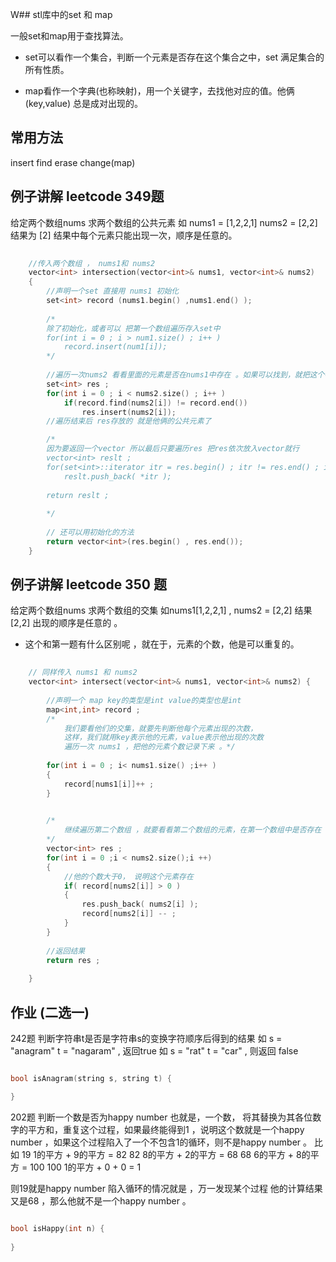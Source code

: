 W## stl库中的set 和 map 

一般set和map用于查找算法。
- set可以看作一个集合，判断一个元素是否存在这个集合之中，set 满足集合的所有性质。

- map看作一个字典(也称映射)，用一个关键字，去找他对应的值。他俩(key,value) 总是成对出现的。

## 常用方法 
insert 
find
erase
change(map)

## 例子讲解 leetcode 349题 
给定两个数组nums 求两个数组的公共元素
如 nums1 = [1,2,2,1] nums2 = [2,2]
结果为 [2]
结果中每个元素只能出现一次，顺序是任意的。

``` cpp
	
	//传入两个数组 ， nums1和 nums2 
	vector<int> intersection(vector<int>& nums1, vector<int>& nums2) 
	{
		//声明一个set 直接用 nums1 初始化  
        set<int> record (nums1.begin() ,nums1.end() );
        
        /*
        除了初始化，或者可以 把第一个数组遍历存入set中
        for(int i = 0 ; i > num1.size() ; i++ )
            record.insert(num1[i]);
        */
        
        //遍历一次nums2 看看里面的元素是否在nums1中存在 。如果可以找到，就把这个存入res
        set<int> res ;
        for(int i = 0 ; i < nums2.size() ; i++ )
            if(record.find(nums2[i]) != record.end())
                res.insert(nums2[i]);
        //遍历结束后 res存放的 就是他俩的公共元素了 

        /*
        因为要返回一个vector 所以最后只要遍历res 把res依次放入vector就行 
        vector<int> reslt ;
        for(set<int>::iterator itr = res.begin() ; itr != res.end() ; itr ++ )
            reslt.push_back( *itr );
        
        return reslt ;
        
        */
        
        // 还可以用初始化的方法  
        return vector<int>(res.begin() , res.end());
    }

```

## 例子讲解 leetcode 350 题
给定两个数组nums 求两个数组的交集 
如nums1[1,2,2,1]  , nums2 = [2,2]
结果[2,2] 
出现的顺序是任意的 。

- 这个和第一题有什么区别呢 ，就在于，元素的个数，他是可以重复的。

``` cpp
	
	// 同样传入 nums1 和 nums2 
	vector<int> intersect(vector<int>& nums1, vector<int>& nums2) {
        
        //声明一个 map key的类型是int value的类型也是int 
        map<int,int> record ; 
        /*	
        	我们要看他们的交集，就要先判断他每个元素出现的次数，
        	这样，我们就用key表示他的元素，value表示他出现的次数 
        	遍历一次 nums1 ，把他的元素个数记录下来 。*/
        
        for(int i = 0 ; i< nums1.size() ;i++ )
        {
            record[nums1[i]]++ ; 
        }
        

        /*
        	继续遍历第二个数组 ，就要看看第二个数组的元素，在第一个数组中是否存在 ，每找到存在一个 ，我们就在记录中减去一个 
        */
        vector<int> res ;
        for(int i = 0 ;i < nums2.size();i ++)
        {
        	//他的个数大于0， 说明这个元素存在 
            if( record[nums2[i]] > 0 )
            {
                res.push_back( nums2[i] );
                record[nums2[i]] -- ;
            }
        }
        
        //返回结果
        return res ;
        
    }
```
## 作业 (二选一)

242题 判断字符串t是否是字符串s的变换字符顺序后得到的结果
如 s = "anagram"  t = "nagaram" , 返回true 
如 s = "rat"  t = "car" , 则返回 false 

``` cpp

bool isAnagram(string s, string t) {

}

```

202题 判断一个数是否为happy number 也就是，一个数，
将其替换为其各位数字的平方和，重复这个过程，如果最终能得到1
，说明这个数就是一个happy number ，如果这个过程陷入了一个不包含1的循环，则不是happy number 。
比如 
19  1的平方 + 9的平方 = 82 
82  8的平方 + 2的平方 = 68 
68  6的平方 + 8的平方 = 100 
100 1的平方 + 0 + 0  = 1 

则19就是happy number 
陷入循环的情况就是 ，万一发现某个过程 他的计算结果又是68 ，那么他就不是一个happy number 。 

``` cpp

bool isHappy(int n) {
	
}
```
